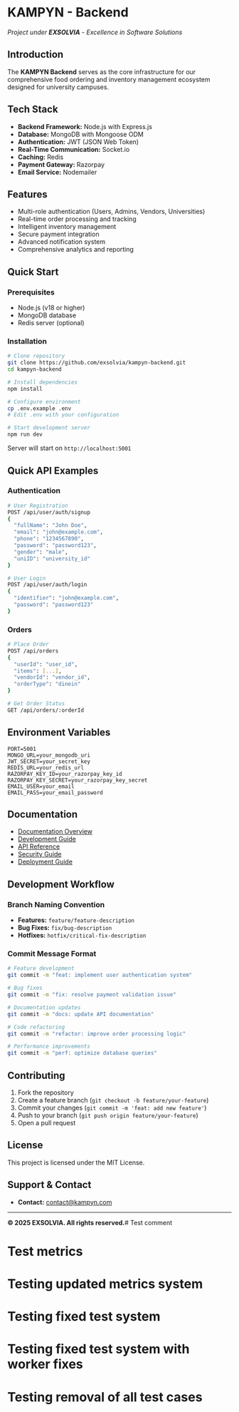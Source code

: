# KAMPYN - Backend

*Project under **EXSOLVIA** - Excellence in Software Solutions*

## Introduction
The **KAMPYN Backend** serves as the core infrastructure for our comprehensive food ordering and inventory management ecosystem designed for university campuses.

## Tech Stack
- **Backend Framework:** Node.js with Express.js
- **Database:** MongoDB with Mongoose ODM
- **Authentication:** JWT (JSON Web Token)
- **Real-Time Communication:** Socket.io
- **Caching:** Redis
- **Payment Gateway:** Razorpay
- **Email Service:** Nodemailer

## Features
- Multi-role authentication (Users, Admins, Vendors, Universities)
- Real-time order processing and tracking
- Intelligent inventory management
- Secure payment integration
- Advanced notification system
- Comprehensive analytics and reporting

## Quick Start

### Prerequisites
- Node.js (v18 or higher)
- MongoDB database
- Redis server (optional)

### Installation
```bash
# Clone repository
git clone https://github.com/exsolvia/kampyn-backend.git
cd kampyn-backend

# Install dependencies
npm install

# Configure environment
cp .env.example .env
# Edit .env with your configuration

# Start development server
npm run dev
```

Server will start on `http://localhost:5001`

## Quick API Examples

### Authentication
```bash
# User Registration
POST /api/user/auth/signup
{
  "fullName": "John Doe",
  "email": "john@example.com",
  "phone": "1234567890",
  "password": "password123",
  "gender": "male",
  "uniID": "university_id"
}

# User Login
POST /api/user/auth/login
{
  "identifier": "john@example.com",
  "password": "password123"
}
```

### Orders
```bash
# Place Order
POST /api/orders
{
  "userId": "user_id",
  "items": [...],
  "vendorId": "vendor_id",
  "orderType": "dinein"
}

# Get Order Status
GET /api/orders/:orderId
```

## Environment Variables
```env
PORT=5001
MONGO_URL=your_mongodb_uri
JWT_SECRET=your_secret_key
REDIS_URL=your_redis_url
RAZORPAY_KEY_ID=your_razorpay_key_id
RAZORPAY_KEY_SECRET=your_razorpay_key_secret
EMAIL_USER=your_email
EMAIL_PASS=your_email_password
```

## Documentation
- [Documentation Overview](./docs/README.md)
- [Development Guide](./docs/DEVELOPMENT_GUIDE.md)
- [API Reference](./docs/API_REFERENCE.md)
- [Security Guide](./docs/SECURITY.md)
- [Deployment Guide](./docs/DEPLOYMENT.md)

## Development Workflow

### Branch Naming Convention
- **Features:** `feature/feature-description`
- **Bug Fixes:** `fix/bug-description`
- **Hotfixes:** `hotfix/critical-fix-description`

### Commit Message Format
```bash
# Feature development
git commit -m "feat: implement user authentication system"

# Bug fixes
git commit -m "fix: resolve payment validation issue"

# Documentation updates
git commit -m "docs: update API documentation"

# Code refactoring
git commit -m "refactor: improve order processing logic"

# Performance improvements
git commit -m "perf: optimize database queries"
```

## Contributing
1. Fork the repository
2. Create a feature branch (`git checkout -b feature/your-feature`)
3. Commit your changes (`git commit -m 'feat: add new feature'`)
4. Push to your branch (`git push origin feature/your-feature`)
5. Open a pull request

## License
This project is licensed under the MIT License.

## Support & Contact
- **Contact:** [contact@kampyn.com](mailto:contact@kampyn.com)

---

**© 2025 EXSOLVIA. All rights reserved.**# Test comment
# Test metrics
# Testing updated metrics system
# Testing fixed test system
# Testing fixed test system with worker fixes
# Testing removal of all test cases
